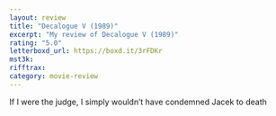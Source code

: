 ```yaml
---
layout: review
title: "Decalogue V (1989)"
excerpt: "My review of Decalogue V (1989)"
rating: "5.0"
letterboxd_url: https://boxd.it/3rFDKr
mst3k:
rifftrax:
category: movie-review
---
```


If I were the judge, I simply wouldn’t have condemned Jacek to death
